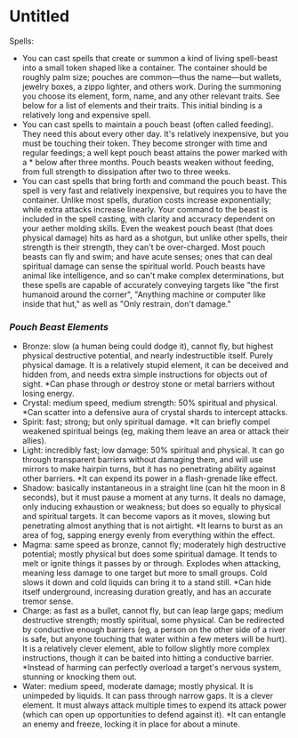# Untitled

Spells:

- You can cast spells that create or summon a kind of living spell-beast into a small token shaped like a container. The container should be roughly palm size; pouches are common—thus the name—but wallets, jewelry boxes, a zippo lighter, and others work. During the summoning you choose its element, form, name, and any other relevant traits. See below for a list of elements and their traits. This initial binding is a relatively long and expensive spell.
- You can cast spells to maintain a pouch beast (often called feeding). They need this about every other day. It's relatively inexpensive, but you must be touching their token. They become stronger with time and regular feedings; a well kept pouch beast attains the power marked with a * below after three months. Pouch beasts weaken without feeding, from full strength to dissipation after two to three weeks.
- You can cast spells that bring forth and command the pouch beast. This spell is very fast and relatively inexpensive, but requires you to have the container. Unlike most spells, duration costs increase exponentially; while extra attacks increase linearly. Your command to the beast is included in the spell casting, with clarity and accuracy dependent on your aether molding skills. Even the weakest pouch beast (that does physical damage) hits as hard as a shotgun, but unlike other spells, their strength is their strength, they can't be over-charged. Most pouch beasts can fly and swim; and have acute senses; ones that can deal spiritual damage can sense the spiritual world. Pouch beasts have animal like intelligence, and so can't make complex determinations, but these spells are capable of accurately conveying targets like "the first humanoid around the corner", "Anything machine or computer like inside that hut," as well as "Only restrain, don't damage."

### *Pouch Beast Elements*

- Bronze: slow (a human being could dodge it), cannot fly, but highest physical destructive potential, and nearly indestructible itself. Purely physical damage. It is a relatively stupid element, it can be deceived and hidden from, and needs extra simple instructions for objects out of sight. *Can phase through *or* destroy stone or metal barriers without losing energy.
- Crystal: medium speed, medium strength: 50% spiritual and physical. *Can scatter into a defensive aura of crystal shards to intercept attacks.
- Spirit: fast; strong; but only spiritual damage. *It can briefly compel weakened spiritual beings (eg, making them leave an area or attack their allies).
- Light: incredibly fast; low damage: 50% spiritual and physical. It can go through transparent barriers without damaging them, and will use mirrors to make hairpin turns, but it has no penetrating ability against other barriers. *It can expend its power in a flash-grenade like effect.
- Shadow: basically instantaneous in a straight line (can hit the moon in 8 seconds), but it must pause a moment at any turns. It deals no damage, only inducing exhaustion or weakness; but does so equally to physical and spiritual targets. It can become vapors as it moves, slowing but penetrating almost anything that is not airtight. *It learns to burst as an area of fog, sapping energy evenly from everything within the effect.
- Magma: same speed as bronze, cannot fly; moderately high destructive potential; mostly physical but does some spiritual damage. It tends to melt or ignite things it passes by or through. Explodes when attacking, meaning less damage to one target but more to small groups. Cold slows it down and cold liquids can bring it to a stand still. *Can hide itself underground, increasing duration greatly, and has an accurate tremor sense.
- Charge: as fast as a bullet, cannot fly, but can leap large gaps; medium destructive strength; mostly spiritual, some physical. Can be redirected by conductive enough barriers (eg, a person on the other side of a river is safe, but anyone touching that water within a few meters will be hurt). It is a relatively clever element, able to follow slightly more complex instructions, though it can be baited into hitting a conductive barrier. *Instead of harming can perfectly overload a target's nervous system, stunning or knocking them out.
- Water: medium speed, moderate damage; mostly physical. It is unimpeded by liquids. It can pass through narrow gaps. It is a clever element. It must always attack multiple times to expend its attack power (which can open up opportunities to defend against it). *It can entangle an enemy and freeze, locking it in place for about a minute.